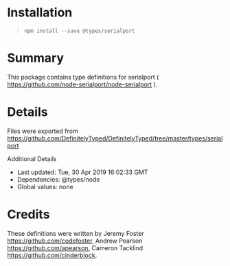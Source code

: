 # Installation
> `npm install --save @types/serialport`

# Summary
This package contains type definitions for serialport ( https://github.com/node-serialport/node-serialport ).

# Details
Files were exported from https://github.com/DefinitelyTyped/DefinitelyTyped/tree/master/types/serialport

Additional Details
 * Last updated: Tue, 30 Apr 2019 16:02:33 GMT
 * Dependencies: @types/node
 * Global values: none

# Credits
These definitions were written by Jeremy Foster <https://github.com/codefoster>, Andrew Pearson <https://github.com/apearson>, Cameron Tacklind <https://github.com/cinderblock>.
